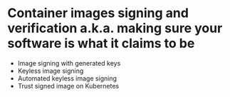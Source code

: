 # Container images signing and verification a.k.a. making sure your software is what it claims to be


- Image signing with generated keys
- Keyless image signing
- Automated keyless image signing
- Trust signed image on Kubernetes
